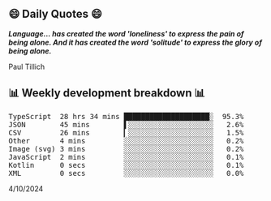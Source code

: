 ## 😄 Daily Quotes 😄

_**Language... has created the word 'loneliness' to express the pain of being alone. And it has created the word 'solitude' to express the glory of being alone.**_

Paul Tillich



## 📊 Weekly development breakdown 📊

<pre>TypeScript  28 hrs 34 mins ████████████████████░  95.3%
JSON        45 mins        ▌░░░░░░░░░░░░░░░░░░░░   2.6%
CSV         26 mins        ▎░░░░░░░░░░░░░░░░░░░░   1.5%
Other       4 mins         ░░░░░░░░░░░░░░░░░░░░░   0.2%
Image (svg) 3 mins         ░░░░░░░░░░░░░░░░░░░░░   0.2%
JavaScript  2 mins         ░░░░░░░░░░░░░░░░░░░░░   0.1%
Kotlin      0 secs         ░░░░░░░░░░░░░░░░░░░░░   0.1%
XML         0 secs         ░░░░░░░░░░░░░░░░░░░░░   0.0%</pre>

4/10/2024